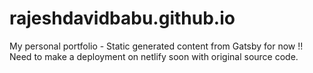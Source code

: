 # rajeshdavidbabu.github.io
My personal portfolio - Static generated content from Gatsby for now !! 
Need to make a deployment on netlify soon with original source code.
